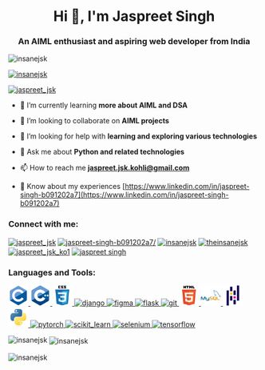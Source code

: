 <h1 align="center">Hi 👋, I'm Jaspreet Singh</h1>
<h3 align="center">An AIML enthusiast and aspiring web developer from India</h3>

<p align="left"> <img src="https://komarev.com/ghpvc/?username=insanejsk&label=Profile%20views&color=0e75b6&style=flat" alt="insanejsk" /> </p>

<p align="left"> <a href="https://github.com/ryo-ma/github-profile-trophy"><img src="https://github-profile-trophy.vercel.app/?username=insanejsk" alt="insanejsk" /></a> </p>

<p align="left"> <a href="https://twitter.com/jaspreet_jsk" target="blank"><img src="https://img.shields.io/twitter/follow/jaspreet_jsk?logo=twitter&style=for-the-badge" alt="jaspreet_jsk" /></a> </p>

- 🌱 I’m currently learning **more about AIML and DSA**

- 👯 I’m looking to collaborate on **AIML projects**

- 🤝 I’m looking for help with **learning and exploring various technologies**

- 💬 Ask me about **Python and related technologies**

- 📫 How to reach me **jaspreet.jsk.kohli@gmail.com**

- 📄 Know about my experiences [https://www.linkedin.com/in/jaspreet-singh-b091202a7](https://www.linkedin.com/in/jaspreet-singh-b091202a7)

<h3 align="left">Connect with me:</h3>
<p align="left">
<a href="https://twitter.com/jaspreet_jsk" target="blank"><img align="center" src="https://raw.githubusercontent.com/rahuldkjain/github-profile-readme-generator/master/src/images/icons/Social/twitter.svg" alt="jaspreet_jsk" height="30" width="40" /></a>
<a href="https://linkedin.com/in/jaspreet-singh-b091202a7/" target="blank"><img align="center" src="https://raw.githubusercontent.com/rahuldkjain/github-profile-readme-generator/master/src/images/icons/Social/linked-in-alt.svg" alt="jaspreet-singh-b091202a7/" height="30" width="40" /></a>
<a href="https://kaggle.com/insanejsk" target="blank"><img align="center" src="https://raw.githubusercontent.com/rahuldkjain/github-profile-readme-generator/master/src/images/icons/Social/kaggle.svg" alt="insanejsk" height="30" width="40" /></a>
<a href="https://instagram.com/theinsanejsk" target="blank"><img align="center" src="https://raw.githubusercontent.com/rahuldkjain/github-profile-readme-generator/master/src/images/icons/Social/instagram.svg" alt="theinsanejsk" height="30" width="40" /></a>
<a href="https://www.hackerrank.com/jaspreet_jsk_ko1" target="blank"><img align="center" src="https://raw.githubusercontent.com/rahuldkjain/github-profile-readme-generator/master/src/images/icons/Social/hackerrank.svg" alt="jaspreet_jsk_ko1" height="30" width="40" /></a>
<a href="https://www.leetcode.com/jaspreet singh" target="blank"><img align="center" src="https://raw.githubusercontent.com/rahuldkjain/github-profile-readme-generator/master/src/images/icons/Social/leet-code.svg" alt="jaspreet singh" height="30" width="40" /></a>
</p>

<h3 align="left">Languages and Tools:</h3>
<p align="left"> <a href="https://www.cprogramming.com/" target="_blank" rel="noreferrer"> <img src="https://raw.githubusercontent.com/devicons/devicon/master/icons/c/c-original.svg" alt="c" width="40" height="40"/> </a> <a href="https://www.w3schools.com/cpp/" target="_blank" rel="noreferrer"> <img src="https://raw.githubusercontent.com/devicons/devicon/master/icons/cplusplus/cplusplus-original.svg" alt="cplusplus" width="40" height="40"/> </a> <a href="https://www.w3schools.com/css/" target="_blank" rel="noreferrer"> <img src="https://raw.githubusercontent.com/devicons/devicon/master/icons/css3/css3-original-wordmark.svg" alt="css3" width="40" height="40"/> </a> <a href="https://www.djangoproject.com/" target="_blank" rel="noreferrer"> <img src="https://cdn.worldvectorlogo.com/logos/django.svg" alt="django" width="40" height="40"/> </a> <a href="https://www.figma.com/" target="_blank" rel="noreferrer"> <img src="https://www.vectorlogo.zone/logos/figma/figma-icon.svg" alt="figma" width="40" height="40"/> </a> <a href="https://flask.palletsprojects.com/" target="_blank" rel="noreferrer"> <img src="https://www.vectorlogo.zone/logos/pocoo_flask/pocoo_flask-icon.svg" alt="flask" width="40" height="40"/> </a> <a href="https://git-scm.com/" target="_blank" rel="noreferrer"> <img src="https://www.vectorlogo.zone/logos/git-scm/git-scm-icon.svg" alt="git" width="40" height="40"/> </a> <a href="https://www.w3.org/html/" target="_blank" rel="noreferrer"> <img src="https://raw.githubusercontent.com/devicons/devicon/master/icons/html5/html5-original-wordmark.svg" alt="html5" width="40" height="40"/> </a> <a href="https://www.mysql.com/" target="_blank" rel="noreferrer"> <img src="https://raw.githubusercontent.com/devicons/devicon/master/icons/mysql/mysql-original-wordmark.svg" alt="mysql" width="40" height="40"/> </a> <a href="https://pandas.pydata.org/" target="_blank" rel="noreferrer"> <img src="https://raw.githubusercontent.com/devicons/devicon/2ae2a900d2f041da66e950e4d48052658d850630/icons/pandas/pandas-original.svg" alt="pandas" width="40" height="40"/> </a> <a href="https://www.python.org" target="_blank" rel="noreferrer"> <img src="https://raw.githubusercontent.com/devicons/devicon/master/icons/python/python-original.svg" alt="python" width="40" height="40"/> </a> <a href="https://pytorch.org/" target="_blank" rel="noreferrer"> <img src="https://www.vectorlogo.zone/logos/pytorch/pytorch-icon.svg" alt="pytorch" width="40" height="40"/> </a> <a href="https://scikit-learn.org/" target="_blank" rel="noreferrer"> <img src="https://upload.wikimedia.org/wikipedia/commons/0/05/Scikit_learn_logo_small.svg" alt="scikit_learn" width="40" height="40"/> </a> <a href="https://www.selenium.dev" target="_blank" rel="noreferrer"> <img src="https://raw.githubusercontent.com/detain/svg-logos/780f25886640cef088af994181646db2f6b1a3f8/svg/selenium-logo.svg" alt="selenium" width="40" height="40"/> </a> <a href="https://www.tensorflow.org" target="_blank" rel="noreferrer"> <img src="https://www.vectorlogo.zone/logos/tensorflow/tensorflow-icon.svg" alt="tensorflow" width="40" height="40"/> </a> </p>

<p><img align="left" src="https://github-readme-stats.vercel.app/api/top-langs?username=insanejsk&show_icons=true&locale=en&layout=compact" alt="insanejsk" /></p>

<p>&nbsp;<img align="center" src="https://github-readme-stats.vercel.app/api?username=insanejsk&show_icons=true&locale=en" alt="insanejsk" /></p>

<p><img align="center" src="https://github-readme-streak-stats.herokuapp.com/?user=insanejsk&" alt="insanejsk" /></p>
